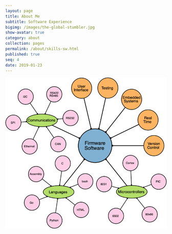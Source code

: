 ```yaml
---
layout: page
title: About Me
subtitle: Software Experience
bigimg: /images/the-global-stumbler.jpg
show-avatar: true
category: about
collection: pages
permalink: /about/skills-sw.html
published: true
seq: 4
date: 2019-01-23
---
```



![Software Design Experience](/images/about/skills-sw.png)

